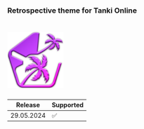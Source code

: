 ### Retrospective theme for Tanki Online
# <img src="https://github.com/Indifferental/Retrospective/blob/main/source/logo.png?raw=true" alt="logo" style="width: 128px;"/>

| Release      | Supported          |
| ------------ | ------------------ |
| 29.05.2024   | :white_check_mark: |
